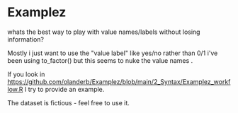 # Examplez

whats the best way to play with value names/labels without losing information?

Mostly i just want to use the "value label" like yes/no rather than 0/1 i've been using  to_factor() but this seems to nuke the value names .

If you look in https://github.com/olanderb/Examplez/blob/main/2_Syntax/Examplez_workflow.R  I try to provide an example.

The dataset is fictious - feel free to use it.
